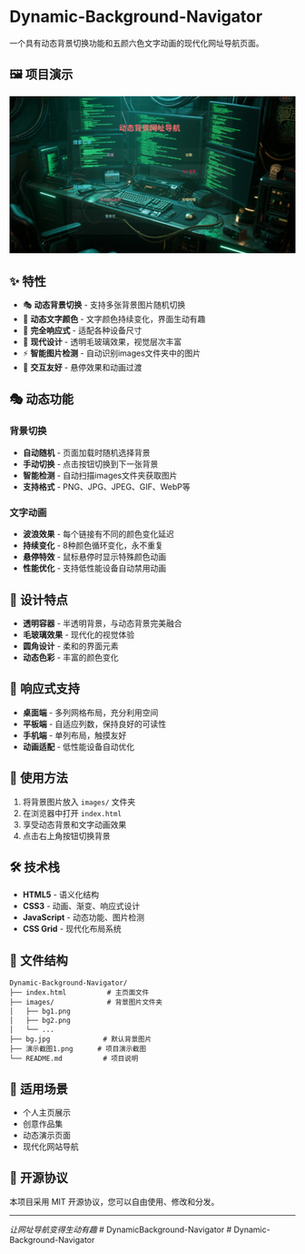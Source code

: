 # Dynamic-Background-Navigator

一个具有动态背景切换功能和五颜六色文字动画的现代化网址导航页面。

## 🖼️ 项目演示

![动态背景导航演示](演示截图1.png)

## ✨ 特性

- 🎭 **动态背景切换** - 支持多张背景图片随机切换
- 🌈 **动态文字颜色** - 文字颜色持续变化，界面生动有趣
- 📱 **完全响应式** - 适配各种设备尺寸
- 🎨 **现代设计** - 透明毛玻璃效果，视觉层次丰富
- ⚡ **智能图片检测** - 自动识别images文件夹中的图片
- 🎯 **交互友好** - 悬停效果和动画过渡

## 🎭 动态功能

### 背景切换
- **自动随机** - 页面加载时随机选择背景
- **手动切换** - 点击按钮切换到下一张背景
- **智能检测** - 自动扫描images文件夹获取图片
- **支持格式** - PNG、JPG、JPEG、GIF、WebP等

### 文字动画
- **波浪效果** - 每个链接有不同的颜色变化延迟
- **持续变化** - 8种颜色循环变化，永不重复
- **悬停特效** - 鼠标悬停时显示特殊颜色动画
- **性能优化** - 支持低性能设备自动禁用动画

## 🎨 设计特点

- **透明容器** - 半透明背景，与动态背景完美融合
- **毛玻璃效果** - 现代化的视觉体验
- **圆角设计** - 柔和的界面元素
- **动态色彩** - 丰富的颜色变化

## 📱 响应式支持

- **桌面端** - 多列网格布局，充分利用空间
- **平板端** - 自适应列数，保持良好的可读性
- **手机端** - 单列布局，触摸友好
- **动画适配** - 低性能设备自动优化

## 🚀 使用方法

1. 将背景图片放入 `images/` 文件夹
2. 在浏览器中打开 `index.html`
3. 享受动态背景和文字动画效果
4. 点击右上角按钮切换背景

## 🛠️ 技术栈

- **HTML5** - 语义化结构
- **CSS3** - 动画、渐变、响应式设计
- **JavaScript** - 动态功能、图片检测
- **CSS Grid** - 现代化布局系统

## 📁 文件结构

```
Dynamic-Background-Navigator/
├── index.html          # 主页面文件
├── images/             # 背景图片文件夹
│   ├── bg1.png
│   ├── bg2.png
│   └── ...
├── bg.jpg             # 默认背景图片
├── 演示截图1.png      # 项目演示截图
└── README.md          # 项目说明
```

## 🎯 适用场景

- 个人主页展示
- 创意作品集
- 动态演示页面
- 现代化网站导航

## 📄 开源协议

本项目采用 MIT 开源协议，您可以自由使用、修改和分发。

---

*让网址导航变得生动有趣*
#   D y n a m i c B a c k g r o u n d - N a v i g a t o r 
 
 #   D y n a m i c - B a c k g r o u n d - N a v i g a t o r 
 
 